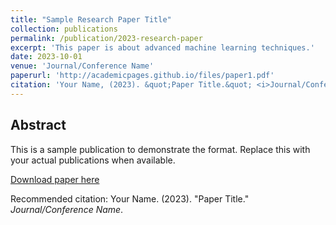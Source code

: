 ```yaml
---
title: "Sample Research Paper Title"
collection: publications
permalink: /publication/2023-research-paper
excerpt: 'This paper is about advanced machine learning techniques.'
date: 2023-10-01
venue: 'Journal/Conference Name'
paperurl: 'http://academicpages.github.io/files/paper1.pdf'
citation: 'Your Name, (2023). &quot;Paper Title.&quot; <i>Journal/Conference Name</i>.'
---
```


## Abstract
This is a sample publication to demonstrate the format. Replace this with your actual publications when available.

[Download paper here](http://academicpages.github.io/files/paper1.pdf)

Recommended citation: Your Name. (2023). "Paper Title." <i>Journal/Conference Name</i>. 